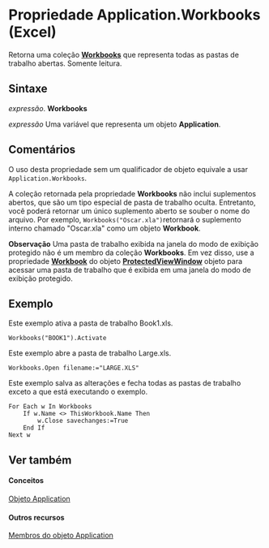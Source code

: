 
# Propriedade Application.Workbooks (Excel)

Retorna uma coleção  **[Workbooks](f768da57-013a-e652-0f5d-60b03aa4240a.md)** que representa todas as pastas de trabalho abertas. Somente leitura.


## Sintaxe

 _expressão_. **Workbooks**

 _expressão_ Uma variável que representa um objeto **Application**.


## Comentários

O uso desta propriedade sem um qualificador de objeto equivale a usar `Application.Workbooks`.

A coleção retornada pela propriedade  **Workbooks** não inclui suplementos abertos, que são um tipo especial de pasta de trabalho oculta. Entretanto, você poderá retornar um único suplemento aberto se souber o nome do arquivo. Por exemplo, `Workbooks("Oscar.xla")`retornará o suplemento interno chamado "Oscar.xla" como um objeto  **Workbook**.


 **Observação**  Uma pasta de trabalho exibida na janela do modo de exibição protegido não é um membro da coleção  **Workbooks**. Em vez disso, use a propriedade **[Workbook](379b98f0-b177-7910-4968-ce4ed2f1ca9d.md)** do objeto **[ProtectedViewWindow](6a32240c-c90b-c51a-6f8e-c3ff496b9855.md)** objeto para acessar uma pasta de trabalho que é exibida em uma janela do modo de exibição protegido.


## Exemplo

Este exemplo ativa a pasta de trabalho Book1.xls.


```
Workbooks("BOOK1").Activate
```

Este exemplo abre a pasta de trabalho Large.xls.




```
Workbooks.Open filename:="LARGE.XLS"
```

Este exemplo salva as alterações e fecha todas as pastas de trabalho exceto a que está executando o exemplo.




```
For Each w In Workbooks 
    If w.Name <> ThisWorkbook.Name Then 
        w.Close savechanges:=True 
    End If 
Next w
```


## Ver também


#### Conceitos


[Objeto Application](19b73597-5cf9-4f56-8227-b5211f657f6f.md)
#### Outros recursos


[Membros do objeto Application](4cb9ca42-8d07-cc9c-2d80-4eb9a5921e1e.md)